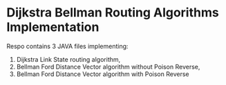# Dijkstra Bellman Routing Algorithms Implementation

Respo contains 3 JAVA files implementing:  
1) Dijkstra Link State routing algorithm, 
2) Bellman Ford Distance Vector algorithm without Poison Reverse, 
3) Bellman Ford Distance Vector algorithm with Poison Reverse
